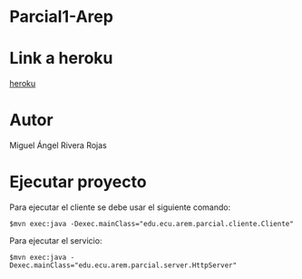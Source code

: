 # Parcial1-Arep

# Link a heroku

[heroku](https://parcialarep.herokuapp.com/)

# Autor

Miguel Ángel Rivera Rojas

# Ejecutar proyecto

Para ejecutar el cliente se debe usar el siguiente comando:

```$mvn exec:java -Dexec.mainClass="edu.ecu.arem.parcial.cliente.Cliente"```

Para ejecutar el servicio:

```$mvn exec:java -Dexec.mainClass="edu.ecu.arem.parcial.server.HttpServer"```

